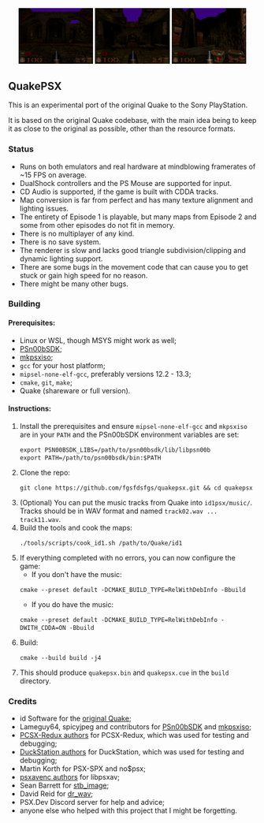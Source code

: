 <div align="center">
  <img src="https://github.com/fgsfdsfgs/quakepsx/blob/master/doc/img/screenshot0.png?raw=true" width="30%"/>
  <img src="https://github.com/fgsfdsfgs/quakepsx/blob/master/doc/img/screenshot1.png?raw=true" width="30%"/>
  <img src="https://github.com/fgsfdsfgs/quakepsx/blob/master/doc/img/screenshot2.png?raw=true" width="30%"/>
</div>

## QuakePSX

This is an experimental port of the original Quake to the Sony PlayStation.

It is based on the original Quake codebase, with the main idea being to keep it as close to the original as possible, other than the resource formats.

### Status
* Runs on both emulators and real hardware at mindblowing framerates of ~15 FPS on average.
* DualShock controllers and the PS Mouse are supported for input.
* CD Audio is supported, if the game is built with CDDA tracks.
* Map conversion is far from perfect and has many texture alignment and lighting issues.
* The entirety of Episode 1 is playable, but many maps from Episode 2 and some from other episodes do not fit in memory.
* There is no multiplayer of any kind.
* There is no save system.
* The renderer is slow and lacks good triangle subdivision/clipping and dynamic lighting support.
* There are some bugs in the movement code that can cause you to get stuck or gain high speed for no reason.
* There might be many other bugs.

### Building

#### Prerequisites:
* Linux or WSL, though MSYS might work as well;
* [PSn00bSDK](https://github.com/Lameguy64/PSn00bSDK);
* [mkpsxiso](https://github.com/Lameguy64/mkpsxiso);
* `gcc` for your host platform;
* `mipsel-none-elf-gcc`, preferably versions 12.2 - 13.3;
* `cmake`, `git`, `make`;
* Quake (shareware or full version).

#### Instructions:
1. Install the prerequisites and ensure `mipsel-none-elf-gcc` and `mkpsxiso` are in your `PATH` and the PSn00bSDK environment variables are set:
   ```
   export PSN00BSDK_LIBS=/path/to/psn00bsdk/lib/libpsn00b
   export PATH=/path/to/psn00bsdk/bin:$PATH
   ```
2. Clone the repo:
   ```
   git clone https://github.com/fgsfdsfgs/quakepsx.git && cd quakepsx
   ```
4. (Optional) You can put the music tracks from Quake into `id1psx/music/`.  
   Tracks should be in WAV format and named `track02.wav ... track11.wav`.
5. Build the tools and cook the maps:
   ```
   ./tools/scripts/cook_id1.sh /path/to/Quake/id1
   ```
7. If everything completed with no errors, you can now configure the game:
   * If you don't have the music:
   ```
   cmake --preset default -DCMAKE_BUILD_TYPE=RelWithDebInfo -Bbuild
   ```
   * If you do have the music:
   ```
   cmake --preset default -DCMAKE_BUILD_TYPE=RelWithDebInfo -DWITH_CDDA=ON -Bbuild
   ```
8. Build:
   ```
   cmake --build build -j4
   ```
9. This should produce `quakepsx.bin` and `quakepsx.cue` in the `build` directory.

### Credits
* id Software for the [original Quake](https://github.com/id-Software/Quake);
* Lameguy64, spicyjpeg and contributors for [PSn00bSDK](https://github.com/Lameguy64/PSn00bSDK) and [mkpsxiso](https://github.com/Lameguy64/mkpsxiso);
* [PCSX-Redux authors](https://github.com/grumpycoders/pcsx-redux/blob/main/AUTHORS) for PCSX-Redux, which was used for testing and debugging;
* [DuckStation authors](https://github.com/stenzek/duckstation/blob/master/CONTRIBUTORS.md) for DuckStation, which was used for testing and debugging;
* Martin Korth for PSX-SPX and no$psx;
* [psxavenc authors](https://github.com/WonderfulToolchain/psxavenc) for libpsxav;
* Sean Barrett for [stb_image](https://github.com/nothings/stb);
* David Reid for [dr_wav](https://github.com/mackron/dr_libs/blob/master/dr_wav.h);
* PSX.Dev Discord server for help and advice;
* anyone else who helped with this project that I might be forgetting.
